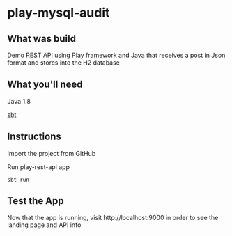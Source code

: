 # play-mysql-audit

## What was build
Demo REST API using Play framework and Java that receives a post in Json format and stores into the H2 database

## What you'll need
Java 1.8
  
[sbt](https://www.scala-sbt.org/download.html)

## Instructions
Import the project from GitHub

Run play-rest-api app
```
sbt run
```

## Test the App
Now that the app is running, visit http://localhost:9000 in order to see the landing page and API info
